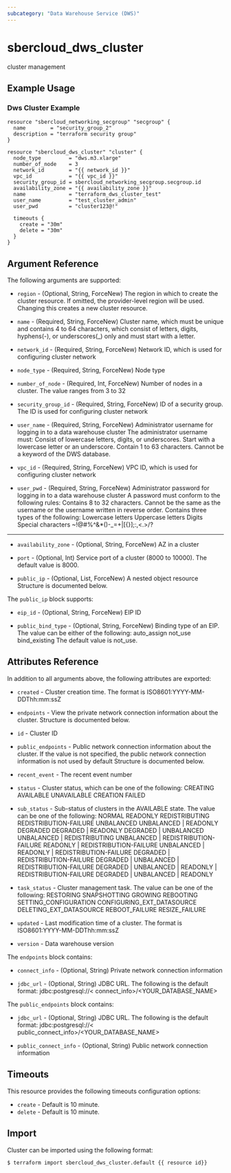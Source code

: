 ```yaml
---
subcategory: "Data Warehouse Service (DWS)"
---
```


# sbercloud\_dws\_cluster

cluster management

## Example Usage

### Dws Cluster Example

```hcl
resource "sbercloud_networking_secgroup" "secgroup" {
  name        = "security_group_2"
  description = "terraform security group"
}

resource "sbercloud_dws_cluster" "cluster" {
  node_type         = "dws.m3.xlarge"
  number_of_node    = 3
  network_id        = "{{ network_id }}"
  vpc_id            = "{{ vpc_id }}"
  security_group_id = sbercloud_networking_secgroup.secgroup.id
  availability_zone = "{{ availability_zone }}"
  name              = "terraform_dws_cluster_test"
  user_name         = "test_cluster_admin"
  user_pwd          = "cluster123@!"

  timeouts {
    create = "30m"
    delete = "30m"
  }
}
```

## Argument Reference

The following arguments are supported:

* `region` - (Optional, String, ForceNew) The region in which to create the cluster resource. If omitted, the provider-level region will be used. Changing this creates a new cluster resource.

* `name` - (Required, String, ForceNew) Cluster name, which must be unique and contains 4 to 64
  characters, which consist of letters, digits, hyphens(-), or
  underscores(_) only and must start with a letter.

* `network_id` - (Required, String, ForceNew) Network ID, which is used for configuring cluster network

* `node_type` - (Required, String, ForceNew) Node type

* `number_of_node` - (Required, Int, ForceNew) Number of nodes in a cluster. The value ranges from 3 to 32

* `security_group_id` - (Required, String, ForceNew) ID of a security group. The ID is used for configuring cluster network

* `user_name` - (Required, String, ForceNew) Administrator username for logging in to a data warehouse cluster The
  administrator username must:  Consist of lowercase letters, digits,
  or underscores.  Start with a lowercase letter or an underscore.
  Contain 1 to 63 characters.  Cannot be a keyword of the DWS database.

* `vpc_id` - (Required, String, ForceNew) VPC ID, which is used for configuring cluster network

* `user_pwd` - (Required, String, ForceNew) Administrator password for logging in to a data warehouse cluster  A
  password must conform to the following rules:  Contains 8 to 32
  characters.  Cannot be the same as the username or the username
  written in reverse order.  Contains three types of the following:
  Lowercase letters  Uppercase letters  Digits  Special characters
  ~!@#%^&*()-_=+|[{}];:,<.>/?

- - -

* `availability_zone` - (Optional, String, ForceNew) AZ in a cluster

* `port` - (Optional, Int) Service port of a cluster (8000 to 10000). The default value is 8000.

* `public_ip` - (Optional, List, ForceNew) A nested object resource Structure is documented below.

The `public_ip` block supports:

* `eip_id` - (Optional, String, ForceNew) EIP ID

* `public_bind_type` - (Optional, String, ForceNew) Binding type of an EIP. The value can be either of the following:
   auto_assign  not_use  bind_existing  The default value is
  not_use.

## Attributes Reference

In addition to all arguments above, the following attributes are exported:

* `created` - Cluster creation time. The format is     ISO8601:YYYY-MM-DDThh:mm:ssZ

* `endpoints` - View the private network connection information about the
  cluster. Structure is documented below.

* `id` - Cluster ID

* `public_endpoints` - Public network connection information about the cluster. If the
  value is not specified, the public network connection information is not used by default Structure is documented below.

* `recent_event` - The recent event number

* `status` - Cluster status, which can be one of the following:  CREATING AVAILABLE  UNAVAILABLE  CREATION FAILED

* `sub_status` - Sub-status of clusters in the AVAILABLE state. The value can be one
  of the following:  NORMAL  READONLY  REDISTRIBUTING
  REDISTRIBUTION-FAILURE  UNBALANCED  UNBALANCED | READONLY  DEGRADED
  DEGRADED | READONLY  DEGRADED | UNBALANCED  UNBALANCED |
  REDISTRIBUTING  UNBALANCED | REDISTRIBUTION-FAILURE  READONLY |
  REDISTRIBUTION-FAILURE  UNBALANCED | READONLY |
  REDISTRIBUTION-FAILURE  DEGRADED | REDISTRIBUTION-FAILURE  DEGRADED |
  UNBALANCED | REDISTRIBUTION-FAILURE  DEGRADED | UNBALANCED | READONLY
  | REDISTRIBUTION-FAILURE  DEGRADED | UNBALANCED | READONLY

* `task_status` - Cluster management task. The value can be one of the following:
  RESTORING  SNAPSHOTTING  GROWING  REBOOTING  SETTING_CONFIGURATION
  CONFIGURING_EXT_DATASOURCE  DELETING_EXT_DATASOURCE  REBOOT_FAILURE
  RESIZE_FAILURE

* `updated` - Last modification time of a cluster. The format is
  ISO8601:YYYY-MM-DDThh:mm:ssZ

* `version` - Data warehouse version

The `endpoints` block contains:

* `connect_info` - (Optional, String) Private network connection information

* `jdbc_url` - (Optional, String)
  JDBC URL. The following is the default format:
  jdbc:postgresql://< connect_info>/<YOUR_DATABASE_NAME>

The `public_endpoints` block contains:

* `jdbc_url` - (Optional, String)
  JDBC URL. The following is the default format:
  jdbc:postgresql://< public_connect_info>/<YOUR_DATABASE_NAME>

* `public_connect_info` - (Optional, String)
  Public network connection information

## Timeouts
This resource provides the following timeouts configuration options:
- `create` - Default is 10 minute.
- `delete` - Default is 10 minute.

## Import

Cluster can be imported using the following format:

```
$ terraform import sbercloud_dws_cluster.default {{ resource id}}
```
